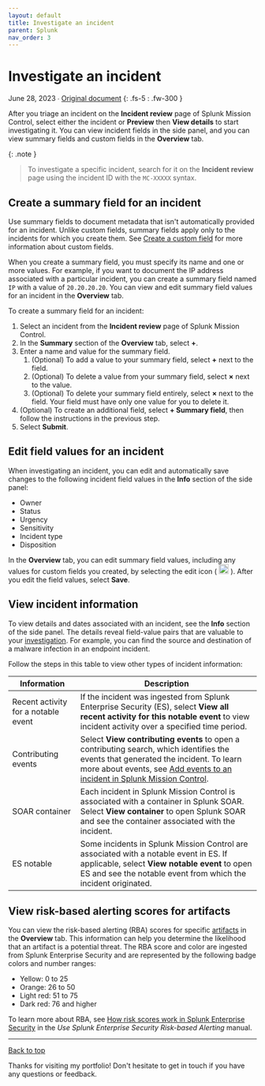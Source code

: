 ```yaml
---
layout: default
title: Investigate an incident
parent: Splunk
nav_order: 3
---
```


# Investigate an incident

June 28, 2023 ∙ [Original document](https://docs.splunk.com/Documentation/MC/Current/Detect/Investigate)
{: .fs-5 : .fw-300 }

After you triage an incident on the **Incident review** page of Splunk Mission Control, select either the incident or **Preview** then **View details** to start investigating it. You can view incident fields in the side panel, and you can view summary fields and custom fields in the **Overview** tab.

{:  .note }
> To investigate a specific incident, search for it on the **Incident review** page using the incident ID with the `MC-XXXXX` syntax.

## Create a summary field for an incident

Use summary fields to document metadata that isn't automatically provided for an incident. Unlike custom fields, summary fields apply only to the incidents for which you create them. See [Create a custom field](http://docs.splunk.com/Documentation/MC/Current/Detect/IncidentSettings#Create_a_custom_field) for more information about custom fields.

When you create a summary field, you must specify its name and one or more values. For example, if you want to document the IP address associated with a particular incident, you can create a summary field named `IP` with a value of `20.20.20.20`. You can view and edit summary field values for an incident in the **Overview** tab.

To create a summary field for an incident:

1. Select an incident from the **Incident review** page of Splunk Mission Control.
2. In the **Summary** section of the **Overview** tab, select **+**.
3. Enter a name and value for the summary field.
    1. (Optional) To add a value to your summary field, select **+** next to the field.
    2. (Optional) To delete a value from your summary field, select **×** next to the value.
    3. (Optional) To delete your summary field entirely, select **×** next to the field. Your field must have only one value for you to delete it.
4. (Optional) To create an additional field, select **+ Summary field**, then follow the instructions in the previous step.
5. Select **Submit**.

## Edit field values for an incident

When investigating an incident, you can edit and automatically save changes to the following incident field values in the **Info** section of the side panel:

*   Owner
*   Status
*   Urgency
*   Sensitivity
*   Incident type
*   Disposition

In the **Overview** tab, you can edit summary field values, including any values for custom fields you created, by selecting the edit icon ( <img src="https://docs.splunk.com/images/5/52/PencilEdit.png" alt="edit icon" width="20"/> ). After you edit the field values, select **Save**.

## View incident information

To view details and dates associated with an incident, see the **Info** section of the side panel. The details reveal field-value pairs that are valuable to your [investigation](https://docs.splunk.com/Splexicon:Investigation). For example, you can find the source and destination of a malware infection in an endpoint incident.

Follow the steps in this table to view other types of incident information:

| Information | Description |
| --- | --- |
| Recent activity for a notable event | If the incident was ingested from Splunk Enterprise Security (ES), select **View all recent activity for this notable event** to view incident activity over a specified time period. |
| Contributing events | Select **View contributing events** to open a contributing search, which identifies the events that generated the incident. To learn more about events, see [Add events to an incident in Splunk Mission Control](http://docs.splunk.com/Documentation/MC/Current/Detect/Events). |
| SOAR container | Each incident in Splunk Mission Control is associated with a container in Splunk SOAR. Select **View container** to open Splunk SOAR and see the container associated with the incident. |
| ES notable | Some incidents in Splunk Mission Control are associated with a notable event in ES. If applicable, select **View notable event** to open ES and see the notable event from which the incident originated. |

## View risk-based alerting scores for artifacts

You can view the risk-based alerting (RBA) scores for specific [artifacts](https://docs.splunk.com/Splexicon:Artifact) in the **Overview** tab. This information can help you determine the likelihood that an artifact is a potential threat. The RBA score and color are ingested from Splunk Enterprise Security and are represented by the following badge colors and number ranges:

*   Yellow: 0 to 25
*   Orange: 26 to 50
*   Light red: 51 to 75
*   Dark red: 76 and higher

To learn more about RBA, see [How risk scores work in Splunk Enterprise Security](http://docs.splunk.com/Documentation/ES/7.2.0/RBA/Analyzerisk) in the _Use Splunk Enterprise Security Risk-based Alerting_ manual.

---

[Back to top](#top)

Thanks for visiting my portfolio! Don't hesitate to get in touch if you have any questions or feedback.
